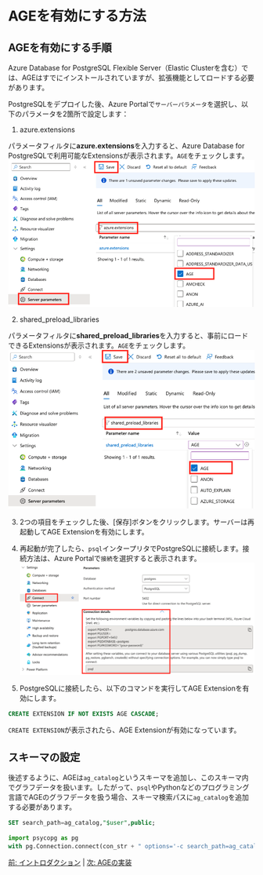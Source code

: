 # AGEを有効にする方法

## AGEを有効にする手順

Azure Database for PostgreSQL Flexible Server（Elastic Clusterを含む）では、AGEはすでにインストールされていますが、拡張機能としてロードする必要があります。

PostgreSQLをデプロイした後、Azure Portalで`サーバーパラメータ`を選択し、以下のパラメータを2箇所で設定します：

1. azure.extensions

パラメータフィルタに**azure.extensions**を入力すると、Azure Database for PostgreSQLで利用可能なExtensionsが表示されます。`AGE`をチェックします。
![azure.extensions](images/02_param_01.png)

2. shared_preload_libraries

パラメータフィルタに**shared_preload_libraries**を入力すると、事前にロードできるExtensionsが表示されます。`AGE`をチェックします。
![azure.extensions](images/02_param_02.png)

3. 2つの項目をチェックした後、[保存]ボタンをクリックします。サーバーは再起動してAGE Extensionを有効にします。

4. 再起動が完了したら、`psql`インタープリタでPostgreSQLに接続します。接続方法は、Azure Portalで`接続`を選択すると表示されます。
![azure.extensions](images/02_connect_01.png)

5. PostgreSQLに接続したら、以下のコマンドを実行してAGE Extensionを有効にします。

```sql
CREATE EXTENSION IF NOT EXISTS AGE CASCADE;
```

`CREATE EXTENSION`が表示されたら、AGE Extensionが有効になっています。

## スキーマの設定

後述するように、AGEは`ag_catalog`というスキーマを追加し、このスキーマ内でグラフデータを扱います。したがって、`psql`やPythonなどのプログラミング言語でAGEのグラフデータを扱う場合、スキーマ検索パスに`ag_catalog`を追加する必要があります。

```sql
SET search_path=ag_catalog,"$user",public;
```

```python
import psycopg as pg
with pg.Connection.connect(con_str + " options='-c search_path=ag_catalog,\"$user\",public'") as con:
```

[前: イントロダクション](01_introduction_ja.md) | [次: AGEの実装](03_implementation_ja.md)
